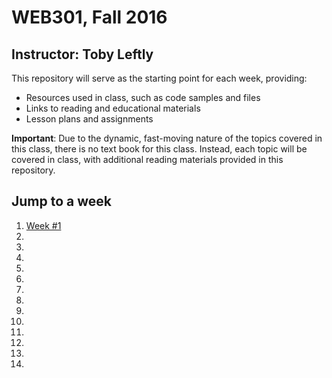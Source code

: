 # WEB301, Fall 2016

## Instructor: Toby Leftly

This repository will serve as the starting point for each week, providing:

* Resources used in class, such as code samples and files
* Links to reading and educational materials
* Lesson plans and assignments

**Important**: Due to the dynamic, fast-moving nature of the topics covered in this class, there is no text book for this class. Instead, each topic will be covered in class, with additional reading materials provided in this repository.

## Jump to a week

1. [Week #1](/Week_01)
2.
3.
4.
5.
6.
7.
8.
9.
10.
11.
12.
13.
14.
